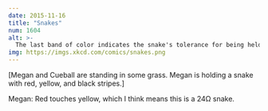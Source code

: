 ```yaml
---
date: 2015-11-16
title: "Snakes"
num: 1604
alt: >-
  The last band of color indicates the snake's tolerance for being held before biting.
img: https://imgs.xkcd.com/comics/snakes.png
---
```

[Megan and Cueball are standing in some grass. Megan is holding a snake with red, yellow, and black stripes.]

Megan: Red touches yellow, which I think means this is a 24Ω snake.
